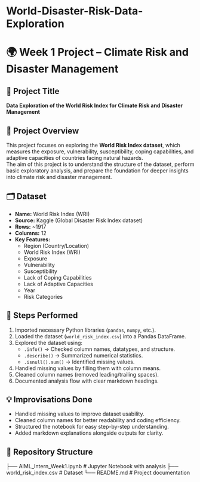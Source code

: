 # World-Disaster-Risk-Data-Exploration

# 🌍 Week 1 Project – Climate Risk and Disaster Management

## 📌 Project Title
**Data Exploration of the World Risk Index for Climate Risk and Disaster Management**


## 📖 Project Overview
This project focuses on exploring the **World Risk Index dataset**, which measures the exposure, vulnerability, susceptibility, coping capabilities, and adaptive capacities of countries facing natural hazards.  
The aim of this project is to understand the structure of the dataset, perform basic exploratory analysis, and prepare the foundation for deeper insights into climate risk and disaster management.


## 🗂️ Dataset
- **Name:** World Risk Index (WRI)  
- **Source:** Kaggle (Global Disaster Risk Index dataset)  
- **Rows:** ~1917  
- **Columns:** 12  
- **Key Features:**  
  - Region (Country/Location)  
  - World Risk Index (WRI)  
  - Exposure  
  - Vulnerability  
  - Susceptibility  
  - Lack of Coping Capabilities  
  - Lack of Adaptive Capacities  
  - Year  
  - Risk Categories  


## 🔎 Steps Performed
1. Imported necessary Python libraries (`pandas`, `numpy`, etc.).  
2. Loaded the dataset (`world_risk_index.csv`) into a Pandas DataFrame.  
3. Explored the dataset using:  
   - `.info()` → Checked column names, datatypes, and structure.  
   - `.describe()` → Summarized numerical statistics.  
   - `.isnull().sum()` → Identified missing values.  
4. Handled missing values by filling them with column means.  
5. Cleaned column names (removed leading/trailing spaces).  
6. Documented analysis flow with clear markdown headings.  


## 💡 Improvisations Done
- Handled missing values to improve dataset usability.  
- Cleaned column names for better readability and coding efficiency.  
- Structured the notebook for easy step-by-step understanding.  
- Added markdown explanations alongside outputs for clarity.  


## 📂 Repository Structure
├── AIML_Intern_Week1.ipynb # Jupyter Notebook with analysis
├── world_risk_index.csv # Dataset
└── README.md # Project documentation



